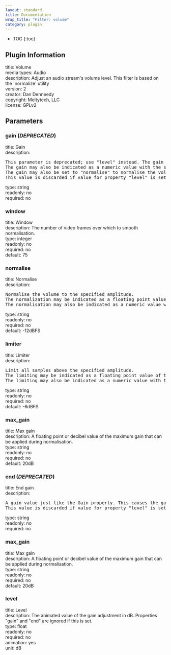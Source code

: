 ```yaml
---
layout: standard
title: Documentation
wrap_title: "Filter: volume"
category: plugin
---
```

* TOC
{:toc}

## Plugin Information

title: Volume  
media types:
Audio  
description: Adjust an audio stream&#39;s volume level. This filter is based on the &#39;normalize&#39; utility  
version: 2  
creator: Dan Denneedy  
copyright: Meltytech, LLC  
license: GPLv2  

## Parameters

### gain (*DEPRECATED*)

title: Gain    
description:
<pre>
This parameter is deprecated; use "level" instead. The gain may be indicated as a floating point value of the gain adjustment.
The gain may also be indicated as a numeric value with the suffix "dB" to adjust in terms of decibels.
The gain may also be set to "normalise" to normalise the volume to the target amplitude -12dBFS.
This value is discarded if value for property "level" is set.
</pre>
type: string  
readonly: no  
required: no  

### window

title: Window    
description:
The number of video frames over which to smooth normalisation.  
type: integer  
readonly: no  
required: no  
default: 75  

### normalise

title: Normalise    
description:
<pre>
Normalise the volume to the specified amplitude.
The normalization may be indicated as a floating point value of the relative volume.
The normalisation may also be indicated as a numeric value with the suffix "dB" to set the amplitude in decibels.
</pre>
type: string  
readonly: no  
required: no  
default: -12dBFS  

### limiter

title: Limiter    
description:
<pre>
Limit all samples above the specified amplitude.
The limiting may be indicated as a floating point value of the relative volume.
The limiting may also be indicated as a numeric value with the suffix "dB" to set the limiting amplitude in decibels.
</pre>
type: string  
readonly: no  
required: no  
default: -6dBFS  

### max_gain

title: Max gain    
description:
A floating point or decibel value of the maximum gain that can be applied during normalisation.  
type: string  
readonly: no  
required: no  
default: 20dB  

### end (*DEPRECATED*)

title: End gain    
description:
<pre>
A gain value just like the Gain property. This causes the gain to be interpolated from 'gain' to 'end' over the duration.
This value is discarded if value for property "level" is set.
</pre>
type: string  
readonly: no  
required: no  

### max_gain

title: Max gain    
description:
A floating point or decibel value of the maximum gain that can be applied during normalisation.  
type: string  
readonly: no  
required: no  
default: 20dB  

### level

title: Level    
description:
The animated value of the gain adjustment in dB. Properties &quot;gain&quot; and &quot;end&quot; are ignored if this is set.  
type: float  
readonly: no  
required: no  
animation: yes  
unit: dB  

